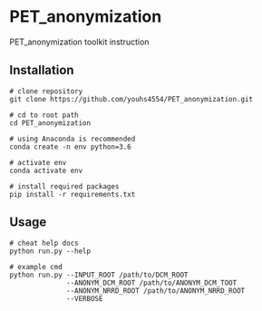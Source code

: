# PET_anonymization

PET_anonymization toolkit instruction

## Installation

```
# clone repository
git clone https://github.com/youhs4554/PET_anonymization.git

# cd to root path
cd PET_anonymization

# using Anaconda is recommended
conda create -n env python=3.6

# activate env
conda activate env

# install required packages
pip install -r requirements.txt
```

## Usage

```
# cheat help docs
python run.py --help

# example cmd
python run.py --INPUT_ROOT /path/to/DCM_ROOT
              --ANONYM_DCM_ROOT /path/to/ANONYM_DCM_TOOT
              --ANONYM_NRRD_ROOT /path/to/ANONYM_NRRD_ROOT
              --VERBOSE
```
